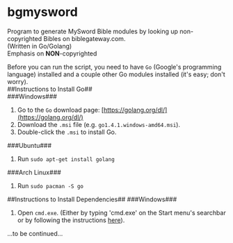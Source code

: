 # bgmysword
Program to generate MySword Bible modules by looking up non-copyrighted Bibles on biblegateway.com.  
(Written in Go/Golang)  
Emphasis on **NON**-copyrighted  

Before you can run the script, you need to have `Go` (Google's programming language) installed and a couple other Go modules installed (it's easy; don't worry).  
##Instructions to Install Go##  
###Windows###  
1. Go to the `Go` download page: [https://golang.org/dl/](https://golang.org/dl/)  
2. Download the `.msi` file (e.g. `go1.4.1.windows-amd64.msi`).
3. Double-click the `.msi` to install Go.
  
###Ubuntu###
1. Run `sudo apt-get install golang`

###Arch Linux###
1. Run `sudo pacman -S go`

##Instructions to Install Dependencies##
###Windows###
1. Open `cmd.exe`. (Either by typing 'cmd.exe' on the Start menu's searchbar or by following the instructions [here](http://windows.microsoft.com/en-us/windows-vista/open-a-command-prompt-window)).  

...to be continued...
